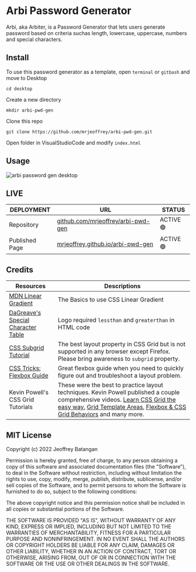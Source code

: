 # Arbi Password Generator
Arbi, aka Arbiter, is a Password Generator that lets users generate password based on criteria suchas length, lowercase, uppercase, numbers and special characters. 

## Install
To use this password generator as a template, open `terminal` or `gitbash` and move to Desktop
 
    cd desktop

Create a new directory

    mkdir arbi-pwd-gen

Clone this repo

    git clone https://github.com/mrjeoffrey/arbi-pwd-gen.git

Open folder in VisualStudioCode and modify `index.html`

## Usage

![arbi password gen desktop](reqs/Assets/Screenshots/Arbi-Password-Gen.gif) 

## LIVE
| DEPLOYMENT | URL | STATUS |
| ---------- | --- | ------ |
| Repository  | [github.com/mrjeoffrey/arbi-pwd-gen](https://github.com/mrjeoffrey/arbi-pwd-gen) |  ACTIVE 🟢   |
| Published Page     | [mrjeoffrey.github.io/arbi-pwd-gen](https://mrjeoffrey.github.io/arbi-pwd-gen/) | ACTIVE 🟢  |

## Credits

| Resources | Descriptions |
| --------- | ------------ |
| [MDN Linear Gradient](https://developer.mozilla.org/en-US/docs/Web/CSS/gradient/linear-gradient()) | The Basics to use CSS Linear Gradient |
| [DaGreave's Special Character Table](https://www.degraeve.com/reference/specialcharacters.php) | Logo required `lessthan` and `greaterthan` in HTML code |
| [CSS Subgrid Tutorial](https://dev.to/kenbellows/why-we-need-css-subgrid-53mh) | The best layout property in CSS Grid but is not supported in any browser except Firefox. Please bring awareness to `subgrid` property. |
| [CSS Tricks: Flexbox Guide](https://css-tricks.com/snippets/css/a-guide-to-flexbox/) | Great flexbox guide when you need to quickly figure out and troubleshoot a layout problem. |
| Kevin Powell's CSS Grid Tutorials | These were the best to practice layout techniques. Kevin Powell published a couple comprehensive videos. [Learn CSS Grid the easy way](https://www.youtube.com/watch?v=rg7Fvvl3taU), [Grid Template Areas](https://www.youtube.com/watch?v=v5KzBPUEgGQ), [Flexbox & CSS Grid Behaviors](https://www.youtube.com/watch?v=s3wHkfMz8oE&list=PL4-IK0AVhVjPv5tfS82UF_iQgFp4Bl998&index=13) and many more. |

## MIT License

Copyright (c) 2022 Jeoffrey Batangan

Permission is hereby granted, free of charge, to any person obtaining a copy of this software and associated documentation files (the "Software"), to deal in the Software without restriction, including without limitation the rights to use, copy, modify, merge, publish, distribute, sublicense, and/or sell copies of the Software, and to permit persons to whom the Software is furnished to do so, subject to the following conditions:

The above copyright notice and this permission notice shall be included in all copies or substantial portions of the Software.

THE SOFTWARE IS PROVIDED "AS IS", WITHOUT WARRANTY OF ANY KIND, EXPRESS OR IMPLIED, INCLUDING BUT NOT LIMITED TO THE WARRANTIES OF MERCHANTABILITY, FITNESS FOR A PARTICULAR PURPOSE AND NONINFRINGEMENT. IN NO EVENT SHALL THE AUTHORS OR COPYRIGHT HOLDERS BE LIABLE FOR ANY CLAIM, DAMAGES OR OTHER LIABILITY, WHETHER IN AN ACTION OF CONTRACT, TORT OR OTHERWISE, ARISING FROM, OUT OF OR IN CONNECTION WITH THE SOFTWARE OR THE USE OR OTHER DEALINGS IN THE SOFTWARE.
